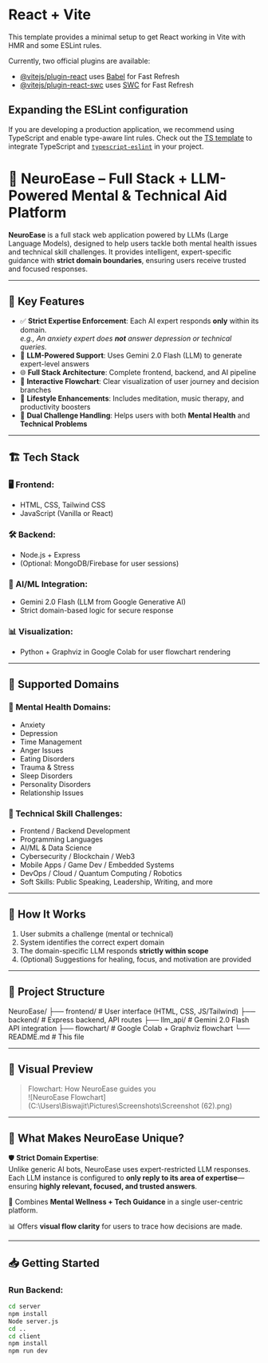 # React + Vite

This template provides a minimal setup to get React working in Vite with HMR and some ESLint rules.

Currently, two official plugins are available:

- [@vitejs/plugin-react](https://github.com/vitejs/vite-plugin-react/blob/main/packages/plugin-react/README.md) uses [Babel](https://babeljs.io/) for Fast Refresh
- [@vitejs/plugin-react-swc](https://github.com/vitejs/vite-plugin-react-swc) uses [SWC](https://swc.rs/) for Fast Refresh

## Expanding the ESLint configuration

If you are developing a production application, we recommend using TypeScript and enable type-aware lint rules. Check out the [TS template](https://github.com/vitejs/vite/tree/main/packages/create-vite/template-react-ts) to integrate TypeScript and [`typescript-eslint`](https://typescript-eslint.io) in your project.


# 🧠 NeuroEase – Full Stack + LLM-Powered Mental & Technical Aid Platform

**NeuroEase** is a full stack web application powered by LLMs (Large Language Models), designed to help users tackle both mental health issues and technical skill challenges. It provides intelligent, expert-specific guidance with **strict domain boundaries**, ensuring users receive trusted and focused responses.

---

## 🚀 Key Features

- ✅ **Strict Expertise Enforcement**: Each AI expert responds **only** within its domain.  
  _e.g., An anxiety expert does **not** answer depression or technical queries._
- 🤖 **LLM-Powered Support**: Uses Gemini 2.0 Flash (LLM) to generate expert-level answers
- 🌐 **Full Stack Architecture**: Complete frontend, backend, and AI pipeline
- 🧭 **Interactive Flowchart**: Clear visualization of user journey and decision branches
- 🧘 **Lifestyle Enhancements**: Includes meditation, music therapy, and productivity boosters
- 🧠 **Dual Challenge Handling**: Helps users with both **Mental Health** and **Technical Problems**

---

## 🏗️ Tech Stack

### 🖥️ Frontend:
- HTML, CSS, Tailwind CSS
- JavaScript (Vanilla or React)

### 🛠️ Backend:
- Node.js + Express
- (Optional: MongoDB/Firebase for user sessions)

### 🤖 AI/ML Integration:
- Gemini 2.0 Flash (LLM from Google Generative AI)
- Strict domain-based logic for secure response

### 📊 Visualization:
- Python + Graphviz in Google Colab for user flowchart rendering

---

## 🧠 Supported Domains

### 🔹 Mental Health Domains:
- Anxiety
- Depression
- Time Management
- Anger Issues
- Eating Disorders
- Trauma & Stress
- Sleep Disorders
- Personality Disorders
- Relationship Issues

### 🔸 Technical Skill Challenges:
- Frontend / Backend Development
- Programming Languages
- AI/ML & Data Science
- Cybersecurity / Blockchain / Web3
- Mobile Apps / Game Dev / Embedded Systems
- DevOps / Cloud / Quantum Computing / Robotics
- Soft Skills: Public Speaking, Leadership, Writing, and more

---

## 📌 How It Works

1. User submits a challenge (mental or technical)
2. System identifies the correct expert domain
3. The domain-specific LLM responds **strictly within scope**
4. (Optional) Suggestions for healing, focus, and motivation are provided

---

## 📂 Project Structure

NeuroEase/
├── frontend/ # User interface (HTML, CSS, JS/Tailwind)
├── backend/ # Express backend, API routes
├── llm_api/ # Gemini 2.0 Flash API integration
├── flowchart/ # Google Colab + Graphviz flowchart
└── README.md # This file


---

## 📸 Visual Preview

> Flowchart: How NeuroEase guides you  
![NeuroEase Flowchart](C:\Users\Biswajit\Pictures\Screenshots\Screenshot (62).png)

---

## 💎 What Makes NeuroEase Unique?

🛡️ **Strict Domain Expertise**:  
Unlike generic AI bots, NeuroEase uses expert-restricted LLM responses. Each LLM instance is configured to **only reply to its area of expertise**—ensuring **highly relevant, focused, and trusted answers**.

🔗 Combines **Mental Wellness + Tech Guidance** in a single user-centric platform.

📊 Offers **visual flow clarity** for users to trace how decisions are made.

---

## 📥 Getting Started

### Run Backend:
```bash
cd server
npm install
Node server.js
cd ..
cd client
npm install
npm run dev 
